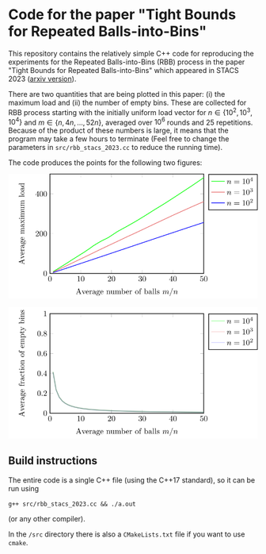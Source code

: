 # Code for the  paper "Tight Bounds for Repeated Balls-into-Bins"

This repository contains the relatively simple C++ code for reproducing the experiments for the Repeated Balls-into-Bins (RBB) process in the paper "Tight Bounds for Repeated Balls-into-Bins" which appeared in STACS 2023 ([arxiv version](https://arxiv.org/abs/2203.12400)).

There are two quantities that are being plotted in this paper: (i) the maximum load and (ii) the number of empty bins. These are collected for RBB process starting with the initially uniform load vector for $n \in \{10^2, 10^3, 10^4\}$ and $m \in \{n, 4n, \ldots, 52n \}$, averaged over $10^6$ rounds and $25$ repetitions. Because of the product of these numbers is large, it means that the program may take a few hours to terminate (Feel free to change the parameters in `src/rbb_stacs_2023.cc` to reduce the running time).

The code produces the points for the following two figures:

![Average maximum load](figs/avg_max_load.svg)

![Average number of empty bins](figs/avg_empty_bins.svg)


## Build instructions

The entire code is a single C++ file (using the C++17 standard), so it can be run using 
```
g++ src/rbb_stacs_2023.cc && ./a.out
```
(or any other compiler). 

In the `/src` directory there is also a `CMakeLists.txt` file if you want to use `cmake`.
